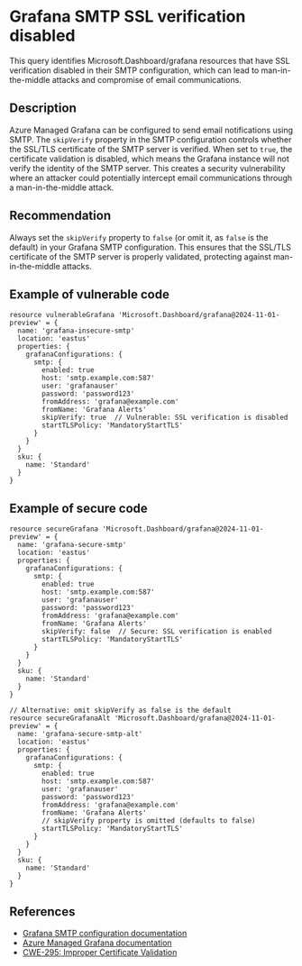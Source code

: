 # Grafana SMTP SSL verification disabled

This query identifies Microsoft.Dashboard/grafana resources that have SSL verification disabled in their SMTP configuration, which can lead to man-in-the-middle attacks and compromise of email communications.

## Description

Azure Managed Grafana can be configured to send email notifications using SMTP. The `skipVerify` property in the SMTP configuration controls whether the SSL/TLS certificate of the SMTP server is verified. When set to `true`, the certificate validation is disabled, which means the Grafana instance will not verify the identity of the SMTP server. This creates a security vulnerability where an attacker could potentially intercept email communications through a man-in-the-middle attack.

## Recommendation

Always set the `skipVerify` property to `false` (or omit it, as `false` is the default) in your Grafana SMTP configuration. This ensures that the SSL/TLS certificate of the SMTP server is properly validated, protecting against man-in-the-middle attacks.

## Example of vulnerable code

```bicep
resource vulnerableGrafana 'Microsoft.Dashboard/grafana@2024-11-01-preview' = {
  name: 'grafana-insecure-smtp'
  location: 'eastus'
  properties: {
    grafanaConfigurations: {
      smtp: {
        enabled: true
        host: 'smtp.example.com:587'
        user: 'grafanauser'
        password: 'password123'
        fromAddress: 'grafana@example.com'
        fromName: 'Grafana Alerts'
        skipVerify: true  // Vulnerable: SSL verification is disabled
        startTLSPolicy: 'MandatoryStartTLS'
      }
    }
  }
  sku: {
    name: 'Standard'
  }
}
```

## Example of secure code

```bicep
resource secureGrafana 'Microsoft.Dashboard/grafana@2024-11-01-preview' = {
  name: 'grafana-secure-smtp'
  location: 'eastus'
  properties: {
    grafanaConfigurations: {
      smtp: {
        enabled: true
        host: 'smtp.example.com:587'
        user: 'grafanauser'
        password: 'password123'
        fromAddress: 'grafana@example.com'
        fromName: 'Grafana Alerts'
        skipVerify: false  // Secure: SSL verification is enabled
        startTLSPolicy: 'MandatoryStartTLS'
      }
    }
  }
  sku: {
    name: 'Standard'
  }
}

// Alternative: omit skipVerify as false is the default
resource secureGrafanaAlt 'Microsoft.Dashboard/grafana@2024-11-01-preview' = {
  name: 'grafana-secure-smtp-alt'
  location: 'eastus'
  properties: {
    grafanaConfigurations: {
      smtp: {
        enabled: true
        host: 'smtp.example.com:587'
        user: 'grafanauser'
        password: 'password123'
        fromAddress: 'grafana@example.com'
        fromName: 'Grafana Alerts'
        // skipVerify property is omitted (defaults to false)
        startTLSPolicy: 'MandatoryStartTLS'
      }
    }
  }
  sku: {
    name: 'Standard'
  }
}
```

## References

* [Grafana SMTP configuration documentation](https://grafana.com/docs/grafana/latest/setup-grafana/configure-grafana/#smtp)
* [Azure Managed Grafana documentation](https://learn.microsoft.com/en-us/azure/managed-grafana/)
* [CWE-295: Improper Certificate Validation](https://cwe.mitre.org/data/definitions/295.html)
